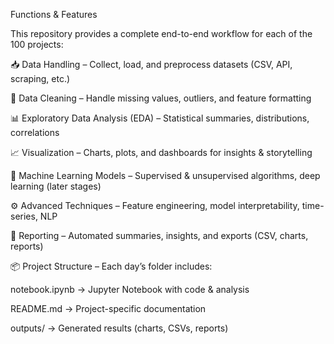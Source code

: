 Functions & Features

This repository provides a complete end-to-end workflow for each of the 100 projects:

📥 Data Handling – Collect, load, and preprocess datasets (CSV, API, scraping, etc.)

🧹 Data Cleaning – Handle missing values, outliers, and feature formatting

📊 Exploratory Data Analysis (EDA) – Statistical summaries, distributions, correlations

📈 Visualization – Charts, plots, and dashboards for insights & storytelling

🤖 Machine Learning Models – Supervised & unsupervised algorithms, deep learning (later stages)

⚙️ Advanced Techniques – Feature engineering, model interpretability, time-series, NLP

📑 Reporting – Automated summaries, insights, and exports (CSV, charts, reports)

📦 Project Structure – Each day’s folder includes:

notebook.ipynb → Jupyter Notebook with code & analysis

README.md → Project-specific documentation

outputs/ → Generated results (charts, CSVs, reports)
